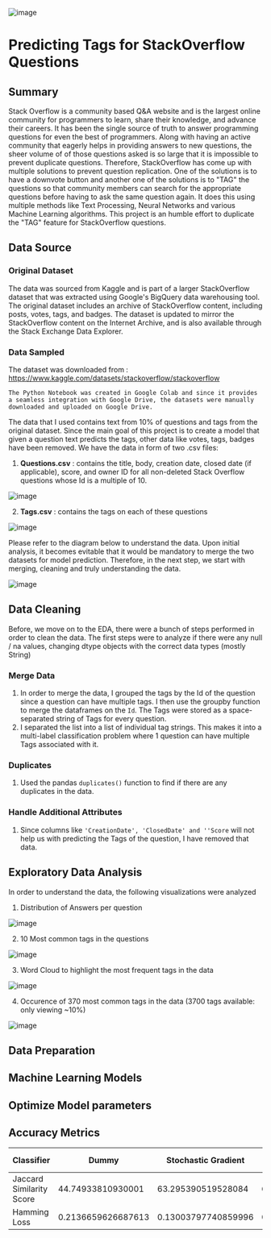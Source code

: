 ![image](https://user-images.githubusercontent.com/12669848/189498908-09206c0c-5e48-4164-8f4c-edccb593cd19.png)



# Predicting Tags for StackOverflow Questions

## Summary

Stack Overflow is a community based Q&A website and is the largest online community for programmers to learn, share their knowledge, and advance their careers. It has been the single source of truth to answer programming questions for even the best of programmers. Along with having an active community that eagerly helps in providing answers to new questions, the sheer volume of of those questions asked is so large that it is impossible to prevent duplicate questions. Therefore, StackOverflow has come up with multiple solutions to prevent question replication. One of the solutions is to have a downvote button and another one of the solutions is to "TAG" the questions so that community members can search for the appropriate questions before having to ask the same question again. It does this using multiple methods like Text Processing, Neural Networks and various Machine Learning algorithms. This project is an humble effort to duplicate the "TAG" feature for StackOverflow questions. 

## Data Source

### Original Dataset 

The data was sourced from Kaggle and is part of a larger StackOverflow dataset that was extracted using Google's BigQuery data warehousing tool. The original dataset includes an archive of StackOverflow content, including posts, votes, tags, and badges. The dataset is updated to mirror the StackOverflow content on the Internet Archive, and is also available through the Stack Exchange Data Explorer. 

### Data Sampled

The dataset was downloaded from : https://www.kaggle.com/datasets/stackoverflow/stackoverflow

`The Python Notebook was created in Google Colab and since it provides a seamless integration with Google Drive, the datasets were manually downloaded and uploaded on Google Drive.`

The data that I used contains text from 10% of questions and tags from the original dataset. Since the main goal of this project is to create a model that given a question text predicts the tags, other data like votes, tags, badges have been removed. We have the data in form of two .csv files:  

1. **Questions.csv** : contains the title, body, creation date, closed date (if applicable), score, and owner ID for all non-deleted Stack Overflow questions whose Id is a multiple of 10.

![image](https://user-images.githubusercontent.com/12669848/189503565-cc036bde-52fc-4cf5-a501-25d69ffccc2e.png)

2. **Tags.csv** : contains the tags on each of these questions

![image](https://user-images.githubusercontent.com/12669848/189503585-12abc60b-9de2-40a3-a7ab-2c2f84756400.png)

Please refer to the diagram below to understand the data. Upon initial analysis, it becomes evitable that it would be mandatory to merge the two datasets for model prediction. Therefore, in the next step, we start with merging, cleaning and truly understanding the data. 

![image](https://user-images.githubusercontent.com/12669848/189506215-fc5d762c-37d3-4045-aa10-37ec3e1f0aff.png)


## Data Cleaning

Before, we move on to the EDA, there were a bunch of steps performed in order to clean the data. The first steps were to analyze if there were any null / na values, changing dtype objects with the correct data types (mostly String) 

### Merge Data
1. In order to merge the data, I grouped the tags by the Id of the question since a question can have multiple tags. I then use the groupby function to merge the dataframes on the `Id`. The Tags were stored as a space-separated string of Tags for every question. 
2. I separated the list into a list of individual tag strings. This makes it into a multi-label classification problem where 1 question can have multiple Tags associated with it. 

### Duplicates
1. Used the pandas `duplicates()` function to find if there are any duplicates in the data.

### Handle Additional Attributes
1. Since columns like `'CreationDate', 'ClosedDate' and ''Score` will not help us with predicting the Tags of the question, I have removed that data.

## Exploratory Data Analysis

In order to understand the data, the following visualizations were analyzed
1. Distribution of Answers per question

![image](https://user-images.githubusercontent.com/12669848/189508887-73902250-ac7f-46b7-b7e6-63e725d15c72.png)

2. 10 Most common tags in the questions

![image](https://user-images.githubusercontent.com/12669848/189508901-3243e1c4-3a03-4831-8654-2538792f0a9f.png)

3. Word Cloud to highlight the most frequent tags in the data

![image](https://user-images.githubusercontent.com/12669848/189508915-e95277b1-f196-41df-b843-1c2a9f8389f7.png)

4. Occurence of 370 most common tags in the data (3700 tags available: only viewing ~10%)

![image](https://user-images.githubusercontent.com/12669848/189509045-a3de2fa5-fa8d-48bb-b158-96f49006c31c.png)


## Data Preparation

## Machine Learning Models

## Optimize Model parameters

## Accuracy Metrics

| Classifier      | Dummy | Stochastic Gradient | Logistic Regression | MultiNomial NaiveBayes | LinearSVC | Perceptron | Passive Aggressive  
| ----------- | ----------- | ----------- | ----------- | ----------- | ----------- | ----------- | ----------- | 
| Jaccard Similarity Score      | 44.74933810930001 | 63.295390519528084 | **65.94536620607599** | 62.58912435834559 | 65.55681971907912 | 56.91770685085844 | 58.17381583286798
| Hamming Loss   | 0.2136659626687613      | 0.13003797740859996 | **0.12312183652896636**  |  0.1384444222567716 | 0.123706839217471 | 0.17178937647589948 | 0.16176346002089106





